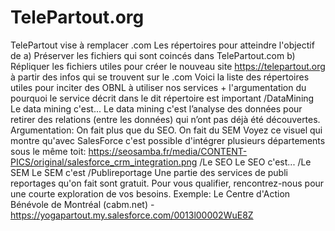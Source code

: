 # TelePartout.org
TelePartout vise à remplacer .com
Les répertoires pour atteindre l'objectif de
a) Préserver les fichiers qui sont coincés dans TelePartout.com
b) Répliquer les fichiers utiles pour créer le nouveau site https://telepartout.org à partir des infos qui se trouvent sur le .com
Voici la liste des répertoires utiles pour inciter des OBNL à utiliser nos services + l'argumentation du pourquoi le service décrit dans le dit répertoire est important
/DataMining 
Le data mining c'est...
Le data mining c'est l’analyse des données pour retirer des relations (entre les données) qui n’ont pas déjà été découvertes. 
Argumentation: On fait plus que du SEO. On fait du SEM Voyez ce visuel qui montre qu'avec SalesForce c'est possible d'intégrer plusieurs départements sous le même toit: https://seosamba.fr/media/CONTENT-PICS/original/salesforce_crm_integration.png
/Le SEO
Le SEO c'est...
/Le SEM
Le SEM c'est
/Publireportage
Une partie des services de publi reportages qu'on fait sont gratuit. Pour vous qualifier, rencontrez-nous pour une courte exploration de vos besoins.
Exemple: Le Centre d'Action Bénévole de Montréal (cabm.net) - https://yogapartout.my.salesforce.com/0013l00002WuE8Z
